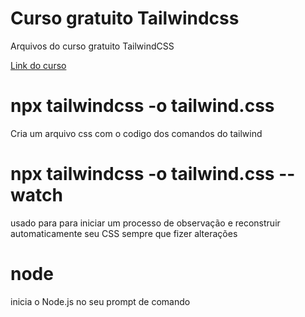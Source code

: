 # Curso gratuito Tailwindcss
Arquivos do curso gratuito TailwindCSS

[Link do curso](https://www.youtube.com/playlist?list=PLcoYAcR89n-r1m-tMfV4qndrRWpT_rb9u)

# npx tailwindcss -o tailwind.css
Cria um arquivo css com o codigo dos comandos do tailwind

# npx tailwindcss -o tailwind.css --watch
usado para para iniciar um processo de observação e reconstruir automaticamente seu CSS sempre que fizer alterações

# node
inicia o Node.js no seu prompt de comando